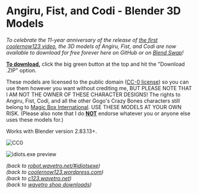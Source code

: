 # Angiru, Fist, and Codi - Blender 3D Models

*To celebrate the 11-year anniversary of the release of [the first coolernow123 video](https://www.youtube.com/watch?v=xYhdlJPdXkE), the 3D models of Angiru, Fist, and Codi are now available to download for free forever here on GitHub or on [Blend Swap](https://blendswap.com/blend/27763)!*

<ins>**To download</ins>,** click the big green button at the top and hit the "Download .ZIP" option.

These models are licensed to the public domain ([CC-0 license](https://creativecommons.org/share-your-work/public-domain/cc0)) so you can use them however you want without crediting me, BUT PLEASE NOTE THAT I AM NOT THE OWNER OF THESE CHARACTER DESIGNS! The rights to Angiru, Fist, Codi, and all the other Gogo's Crazy Bones characters still belong to [Magic Box International](https://www.magicboxint.com/). USE THESE MODELS AT YOUR OWN RISK. (Please also note that I do <ins>**NOT**</ins> endorse whatever you or anyone else uses these models for.)

Works with Blender version 2.83.13+.

![CC0](https://licensebuttons.net/p/zero/1.0/88x31.png)

![idiots.exe preview](https://robot.wavetro.net/assets/images/image128.png)

*(back to [robot.wavetro.net/#idiotsexe](https://robot.wavetro.net/#idiotsexe))* <br>
*(back to [coolernow123.wordpress.com](https://coolernow123.wordpress.com))*<br>
*(back to [c123.wavetro.net](https://c123.wavetro.net))*<br>
*(back to [wavetro shop downloads](https://shop.wavetro.net/pages/downloads))*
